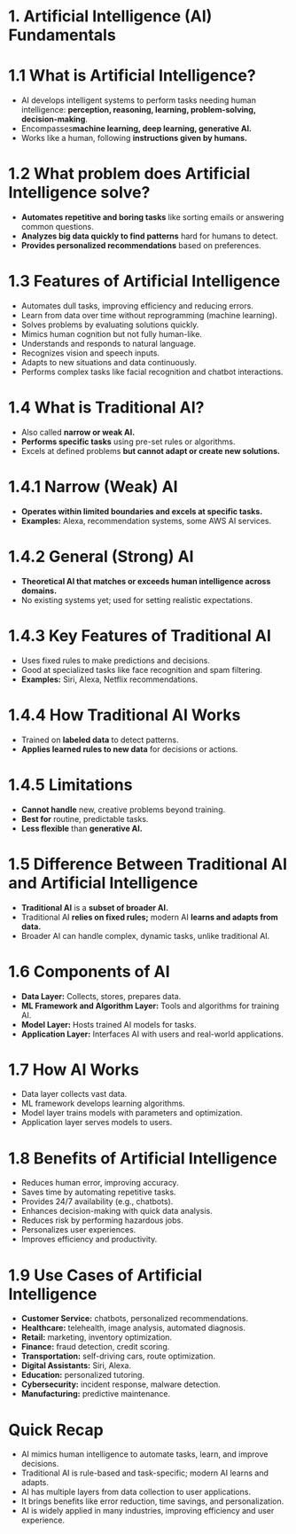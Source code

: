 # 1. Artificial Intelligence (AI) Fundamentals
# 1.1 What is Artificial Intelligence?
- AI develops intelligent systems to perform tasks needing human intelligence: **perception, reasoning, learning, problem-solving, decision-making**.
- Encompasses**machine learning, deep learning, generative AI.**
- Works like a human, following **instructions given by humans.**
# 1.2 What problem does Artificial Intelligence solve?
- **Automates repetitive and boring tasks** like sorting emails or answering common questions.
- **Analyzes big data quickly to find patterns** hard for humans to detect.
- **Provides personalized recommendations** based on preferences.
# 1.3 Features of Artificial Intelligence
- Automates dull tasks, improving efficiency and reducing errors.
- Learn from data over time without reprogramming (machine learning).
- Solves problems by evaluating solutions quickly.
- Mimics human cognition but not fully human-like.
- Understands and responds to natural language.
- Recognizes vision and speech inputs.
- Adapts to new situations and data continuously.
- Performs complex tasks like facial recognition and chatbot interactions.
# 1.4 What is Traditional AI?
- Also called **narrow or weak AI.**
- **Performs specific tasks** using pre-set rules or algorithms.
- Excels at defined problems **but cannot adapt or create new solutions.**
# 1.4.1 Narrow (Weak) AI
- **Operates within limited boundaries and excels at specific tasks.**
- **Examples:** Alexa, recommendation systems, some AWS AI services.
# 1.4.2 General (Strong) AI
- **Theoretical AI that matches or exceeds human intelligence across domains.**
- No existing systems yet; used for setting realistic expectations.
# 1.4.3 Key Features of Traditional AI
- Uses fixed rules to make predictions and decisions.
- Good at specialized tasks like face recognition and spam filtering.
- **Examples:** Siri, Alexa, Netflix recommendations.
# 1.4.4 How Traditional AI Works
- Trained on **labeled data** to detect patterns.
- **Applies learned rules to new data** for decisions or actions.
# 1.4.5 Limitations
- **Cannot handle** new, creative problems beyond training.
- **Best for** routine, predictable tasks.
- **Less flexible** than **generative AI.**
# 1.5 Difference Between Traditional AI and Artificial Intelligence
- **Traditional AI** is a **subset of broader AI.**
- Traditional AI **relies on fixed rules;** modern AI **learns and adapts from data.**
- Broader AI can handle complex, dynamic tasks, unlike traditional AI.
# 1.6 Components of AI
- **Data Layer:** Collects, stores, prepares data.
- **ML Framework and Algorithm Layer:** Tools and algorithms for training AI.
- **Model Layer:** Hosts trained AI models for tasks.
- **Application Layer:** Interfaces AI with users and real-world applications.
# 1.7 How AI Works
- Data layer collects vast data.
- ML framework develops learning algorithms.
- Model layer trains models with parameters and optimization.
- Application layer serves models to users.
# 1.8 Benefits of Artificial Intelligence
- Reduces human error, improving accuracy.
- Saves time by automating repetitive tasks.
- Provides 24/7 availability (e.g., chatbots).
- Enhances decision-making with quick data analysis.
- Reduces risk by performing hazardous jobs.
- Personalizes user experiences.
- Improves efficiency and productivity.
# 1.9 Use Cases of Artificial Intelligence
- **Customer Service:** chatbots, personalized recommendations.
- **Healthcare:** telehealth, image analysis, automated diagnosis.
- **Retail:** marketing, inventory optimization.
- **Finance:** fraud detection, credit scoring.
- **Transportation:** self-driving cars, route optimization.
- **Digital Assistants:** Siri, Alexa.
- **Education:** personalized tutoring.
- **Cybersecurity:** incident response, malware detection.
- **Manufacturing:** predictive maintenance.
# Quick Recap
- AI mimics human intelligence to automate tasks, learn, and improve decisions.
- Traditional AI is rule-based and task-specific; modern AI learns and adapts.
- AI has multiple layers from data collection to user applications.
- It brings benefits like error reduction, time savings, and personalization.
- AI is widely applied in many industries, improving efficiency and user experience.


